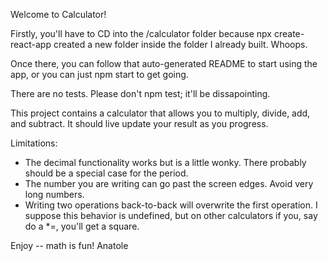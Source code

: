 Welcome to Calculator!

Firstly, you'll have to CD into the /calculator folder because npx create-react-app created a new folder inside the folder I already built. Whoops.

Once there, you can follow that auto-generated README to start using the app, or you can just npm start to get going.

There are no tests. Please don't npm test; it'll be dissapointing.

This project contains a calculator that allows you to multiply, divide, add, and subtract. It should live update your result as you progress.

Limitations:

- The decimal functionality works but is a little wonky. There probably should be a special case for the period.
- The number you are writing can go past the screen edges. Avoid very long numbers.
- Writing two operations back-to-back will overwrite the first operation. I suppose this behavior is undefined, but on other calculators if you, say do a \*=, you'll get a square.

Enjoy -- math is fun!
Anatole
